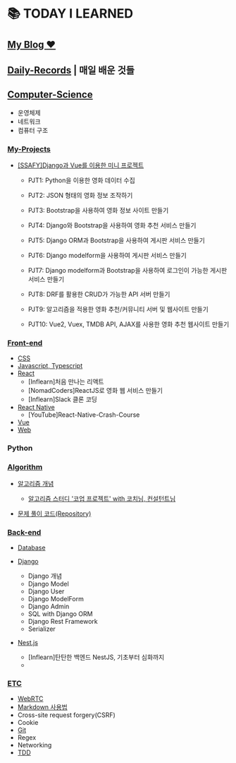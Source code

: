 # :books: TODAY I LEARNED

## [My Blog :heart:](https://drspace.tistory.com/)

## [Daily-Records](https://github.com/HerrineKim/TIL/tree/master/Daily-Records) | 매일 배운 것들

## [Computer-Science](https://riverwithyou.notion.site/CS-c50941a3f795459f9e6b4bcf498ee628)

- 운영체제
- 네트워크
- 컴퓨터 구조

### [My-Projects](https://github.com/HerrineKim/TIL/tree/master/My-Projects) 

- [[SSAFY]Django과 Vue를 이용한 미니 프로젝트](https://github.com/HerrineKim/TIL/tree/master/My-Projects/SSAFY)
  - PJT1: Python을 이용한 영화 데이터 수집

  - PJT2: JSON 형태의 영화 정보 조작하기

  - PJT3: Bootstrap을 사용하여 영화 정보 사이트 만들기

  - PJT4: Django와 Bootstrap을 사용하여 영화 추천 서비스 만들기

  - PJT5: Django ORM과 Bootstrap을 사용하여 게시판 서비스 만들기

  - PJT6: Django modelform을 사용하여 게시판 서비스 만들기

  - PJT7: Django modelform과 Bootstrap을 사용하여 로그인이 가능한 게시판 서비스 만들기

  - PJT8: DRF를 활용한 CRUD가 가능한 API 서버 만들기 

  - PJT9: 알고리즘을 적용한 영화 추천/커뮤니티 서버 및 웹사이트 만들기

  - PJT10: Vue2, Vuex, TMDB API, AJAX를 사용한 영화 추천 웹사이트 만들기


### [Front-end](https://github.com/HerrineKim/TIL/tree/master/Front-end) 

- [CSS](https://github.com/HerrineKim/TIL/tree/master/Front-end/CSS)
- [Javascript, Typescript](https://github.com/HerrineKim/TIL/tree/master/Front-end/JS-and-TS)
- [React](https://github.com/HerrineKim/TIL/tree/master/Front-end/React)
  - [Inflearn]처음 만나는 리액트
  - [NomadCoders]ReactJS로 영화 웹 서비스 만들기
  - [Inflearn]Slack 클론 코딩
- [React Native](https://github.com/HerrineKim/TIL/tree/master/Front-end/React-Native)
  - [YouTube]React-Native-Crash-Course
- [Vue](https://github.com/HerrineKim/TIL/tree/master/Front-end/Vue)
- [Web](https://github.com/HerrineKim/TIL/tree/master/Front-end/Web)

### Python

### [Algorithm](https://github.com/HerrineKim/TIL/tree/master/Algorithm)

- [알고리즘 개념](https://github.com/HerrineKim/TIL/tree/master/Algorithm/%EC%95%8C%EA%B3%A0%EB%A6%AC%EC%A6%98%20%EA%B0%9C%EB%85%90)
  - [알고리즘 스터디 '코업 프로젝트' with 코치님, 컨설턴트님]()

- [문제 풀이 코드(Repository)](https://github.com/HerrineKim/algorithm)

### [Back-end](https://github.com/HerrineKim/TIL/tree/master/Back-end)

- [Database](https://github.com/HerrineKim/TIL/tree/master/Back-end/DB)
- [Django](https://github.com/HerrineKim/TIL/tree/master/Back-end/Django)
  - Django 개념
  - Django Model
  - Django User
  - Django ModelForm
  - Django Admin
  - SQL with Django ORM
  - Django Rest Framework
  - Serializer

- [Nest.js](https://github.com/HerrineKim/TIL/tree/master/Back-end/Nestjs)
  - [Inflearn]탄탄한 백엔드 NestJS, 기초부터 심화까지
  - 

### [ETC](https://github.com/HerrineKim/TIL/tree/master/ETC)

- [WebRTC](https://github.com/HerrineKim/TIL/tree/master/ETC/WebRTC)
- [Markdown 사용법](https://github.com/HerrineKim/TIL/tree/master/ETC/Markdown)
- Cross-site request forgery(CSRF)
- Cookie
- [Git](https://github.com/HerrineKim/TIL/tree/master/ETC/Git)
- Regex
- Networking
- [TDD](https://github.com/HerrineKim/TIL/tree/master/ETC/TDD)
